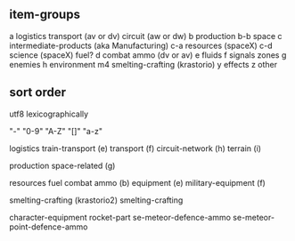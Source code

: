 ## item-groups


a   logistics
    transport (av or dv)
    circuit (aw or dw)
b   production
b-b space
c   intermediate-products (aka Manufacturing)
c-a resources (spaceX)
c-d science (spaceX)
    fuel?
d   combat
    ammo (dv or av)
e       fluids
f       signals
        zones
g           enemies
h       environment
m4  smelting-crafting (krastorio)
y           effects
z       other


## sort order
utf8 lexicographically

"-" "0-9" "A-Z" "[]" "a-z"


logistics
    train-transport (e)
    transport (f)
    circuit-network (h)
    terrain (i)

production
    space-related (g)

resources
    fuel
combat
    ammo (b)
    equipment (e)
    military-equipment (f)

smelting-crafting (krastorio2)
    smelting-crafting


character-equipment
rocket-part
se-meteor-defence-ammo
se-meteor-point-defence-ammo
